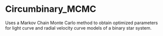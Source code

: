 # Circumbinary_MCMC
Uses a Markov Chain Monte Carlo method to obtain optimized parameters for light curve and radial velocity curve models of a binary star system.
